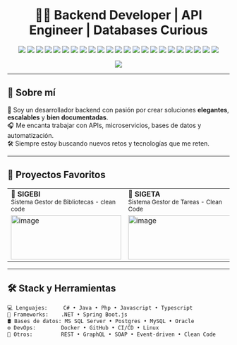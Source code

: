 <!--
**bonillasanchez98/bonillasanchez98** is a ✨ _special_ ✨ repository because its `README.md` (this file) appears on your GitHub profile.
-->
<h1 align="center">👨‍💻 Backend Developer | API Engineer | Databases Curious</h1>

<p align="center">
  <img src="https://img.shields.io/badge/c%23-%23239120.svg?style=for-the-badge&logo=csharp&logoColor=white" />
  <img src="https://img.shields.io/badge/.NET-5C2D91?style=for-the-badge&logo=.net&logoColor=white" />
  <img src="https://img.shields.io/badge/java-%23ED8B00.svg?style=for-the-badge&logo=openjdk&logoColor=white" />
  <img src="https://img.shields.io/badge/spring-%236DB33F.svg?style=for-the-badge&logo=spring&logoColor=white" />
  <img src="https://img.shields.io/badge/javascript-%23323330.svg?style=for-the-badge&logo=javascript&logoColor=%23F7DF1E" />
  <img src="https://img.shields.io/badge/apachemaven-C71A36.svg?style=for-the-badge&logo=apachemaven&logoColor=white" />
  <img src="https://img.shields.io/badge/azure-%230072C6.svg?style=for-the-badge&logo=microsoftazure&logoColor=white" />
  <img src="https://img.shields.io/badge/azure-%230072C6.svg?style=for-the-badge&logo=microsoftazure&logoColor=white" />
  <img src="https://img.shields.io/badge/Microsoft%20SQL%20Server-CC2927?style=for-the-badge&logo=microsoft%20sql%20server&logoColor=white" />
  <img src="https://img.shields.io/badge/MongoDB-%234ea94b.svg?style=for-the-badge&logo=mongodb&logoColor=white" />
  <img src="https://img.shields.io/badge/Oracle-F80000?style=for-the-badge&logo=oracle&logoColor=white" />
  <img src="https://img.shields.io/badge/Render-%46E3B7.svg?style=for-the-badge&logo=render&logoColor=white" />
  <img src="https://img.shields.io/badge/mysql-4479A1.svg?style=for-the-badge&logo=mysql&logoColor=white" />
  <img src="https://img.shields.io/badge/postgres-%23316192.svg?style=for-the-badge&logo=postgresql&logoColor=white" />
  <img src="https://img.shields.io/badge/bootstrap-%238511FA.svg?style=for-the-badge&logo=bootstrap&logoColor=white" />
  <img src="https://img.shields.io/badge/Eclipse-FE7A16.svg?style=for-the-badge&logo=Eclipse&logoColor=white" />
  <img src="https://img.shields.io/badge/IntelliJIDEA-000000.svg?style=for-the-badge&logo=intellij-idea&logoColor=white" />
  <img src="https://img.shields.io/badge/NetBeansIDE-1B6AC6.svg?style=for-the-badge&logo=apache-netbeans-ide&logoColor=white" />
  <img src="https://img.shields.io/badge/Visual%20Studio-5C2D91.svg?style=for-the-badge&logo=visual-studio&logoColor=white" />
  <img src="https://img.shields.io/badge/Hibernate-59666C?style=for-the-badge&logo=Hibernate&logoColor=white" />
  <img src="https://img.shields.io/badge/docker-%230db7ed.svg?style=for-the-badge&logo=docker&logoColor=white" />
  <img src="https://img.shields.io/badge/Postman-FF6C37?style=for-the-badge&logo=postman&logoColor=white" />
  <img src="https://img.shields.io/badge/-Swagger-%23Clojure?style=for-the-badge&logo=swagger&logoColor=white" />
</p>

<p align="center">
  <img src="https://readme-typing-svg.herokuapp.com?font=Fira+Code&size=22&pause=1000&color=32C3B7&center=true&vCenter=true&width=600&lines=I+build+robust+APIs+%F0%9F%9A%80;I+love+clean+architecture+%E2%9C%A8;I+automate+everything+%F0%9F%94%A5" />
</p>

---

## 🧠 Sobre mí

🎯 Soy un desarrollador backend con pasión por crear soluciones **elegantes**, **escalables** y **bien documentadas**.  
🎧 Me encanta trabajar con APIs, microservicios, bases de datos y automatización.  
🛠️ Siempre estoy buscando nuevos retos y tecnologías que me reten.

---

## 🚀 Proyectos Favoritos

<table>
  <tr>
    <td><b>📘 SIGEBI</b><br/><sub>Sistema Gestor de Bibliotecas - clean code</sub></td>
    <td><b>📃 SIGETA</b><br/><sub>Sistema Gestor de Tareas - Clean Code</sub></td>
    <td><b>👨‍🦱👩‍🦱</b><br/><sub>Sistema de Gestión de Nómina por Categoría de Empleados</sub></td>
  </tr>
  <tr>
    <td><a href="https://github.com/bonillasanchez98/TaskManagementProject"> <img width="250" height="100" alt="image" src="https://github.com/user-attachments/assets/d615f3c0-2e16-4333-8a0e-307caf1a9394" /> </a></td>
    <td><a href="https://github.com/bonillasanchez98/ITLA.C.sharp.INTERMEDIO/tree/master/BiblioCleanSol"> <img width="250" height="100" alt="image" src="https://github.com/user-attachments/assets/d615f3c0-2e16-4333-8a0e-307caf1a9394" /> </a></td>
    <td><a href="https://github.com/bonillasanchez98/ITLA.C.sharp.INTERMEDIO/tree/master/SistemaGestionDeNomina"> <img width="550" height="55" alt="image" src="https://github.com/user-attachments/assets/82a0ae2b-f97b-4293-95af-9870cc1cceba" />
 </a></td>
  </tr>
</table>

---

## 🛠️ Stack y Herramientas

```bash
💻 Lenguajes:     C# • Java • Php • Javascript • Typescript
🧰 Frameworks:    .NET • Spring Boot.js
🛢️ Bases de datos: MS SQL Server • Postgres • MySQL • Oracle
⚙️ DevOps:        Docker • GitHub • CI/CD • Linux
🔗 Otros:         REST • GraphQL • SOAP • Event-driven • Clean Code


